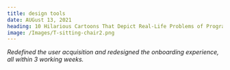 ```yaml
---
title: design tools
date: AUGust 13, 2021
heading: 10 Hilarious Cartoons That Depict Real-Life Problems of Programmers
image: /Images/T-sitting-chair2.png
---
```


_Redefined the user acquisition and redesigned the onboarding experience, all within 3 working weeks._
